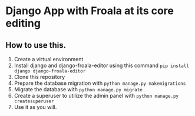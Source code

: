 # Django App with Froala at its core editing


## How to use this.

1. Create a virtual environment
2. Install django and django-froala-editor using this command ``` pip install django django-froala-editor ```
3. Clone this repository
4. Prepare the database migration with ``` python manage.py makemigrations ```
5. Migrate the database with ``` python manage.py migrate ```
6. Create a superuser to utilize the admin panel with ``` python manage.py createsuperuser ```
7. Use it as you will.

